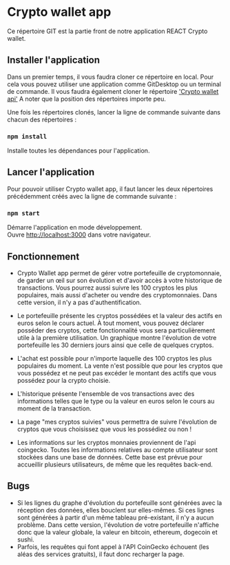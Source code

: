 # Crypto wallet app

Ce répertoire GIT est la partie front de notre application REACT Crypto wallet.

## Installer l'application

Dans un premier temps, il vous faudra cloner ce répertoire en local. Pour cela vous pouvez utiliser une application comme GitDesktop ou un terminal de commande.
Il vous faudra également cloner le répertoire ['Crypto wallet api'](https://github.com/Jef-io/crypto-wallet-api)
A noter que la position des répertoires importe peu.

Une fois les répertoires clonés, lancer la ligne de commande suivante dans chacun des répertoires :

### `npm install`

Installe toutes les dépendances pour l'application.


## Lancer l'application

Pour pouvoir utiliser Crypto wallet app, il faut lancer les deux répertoires précédemment créés avec la ligne de commande suivante :

### `npm start`

Démarre l'application en mode développement.\
Ouvre [http://localhost:3000](http://localhost:3000) dans votre navigateur.


## Fonctionnement

- Crypto Wallet app permet de gérer votre portefeuille de cryptomonnaie, de garder un œil sur son évolution et d'avoir accès à votre historique de transactions. Vous pourrez aussi suivre les 100 cryptos les plus populaires, mais aussi d'acheter ou vendre des cryptomonnaies. Dans cette version, il n'y a pas d'authentification.

- Le portefeuille présente les cryptos possédées et la valeur des actifs en euros selon le cours actuel. À tout moment, vous pouvez déclarer posséder des cryptos, cette fonctionnalité vous sera particulièrement utile à la première utilisation. Un graphique montre l'évolution de votre portefeuille les 30 derniers jours ainsi que celle de quelques cryptos.

- L'achat est possible pour n'importe laquelle des 100 cryptos les plus populaires du moment. La vente n'est possible que pour les cryptos que vous possédez et ne peut pas excéder le montant des actifs que vous possédez pour la crypto choisie.

- L'historique présente l'ensemble de vos transactions avec des informations telles que le type ou la valeur en euros selon le cours au moment de la transaction.

- La page "mes cryptos suivies" vous permettra de suivre l'évolution de cryptos que vous choisissez que vous les possédiez ou non !

- Les informations sur les cryptos monnaies proviennent de l'api coingecko. Toutes les informations relatives au compte utilisateur sont stockées dans une base de données. Cette base est prévue pour accueillir plusieurs utilisateurs, de même que les requêtes back-end.

## Bugs

- Si les lignes du graphe d'évolution du portefeuille sont générées avec la réception des données, elles bouclent sur elles-mêmes. Si ces lignes sont générées à partir d'un même tableau pré-existant, il n'y a aucun problème.
Dans cette version, l'évolution de votre portefeuille n'affiche donc que la valeur globale, la valeur en bitcoin, ethereum, dogecoin et sushi.
- Parfois, les requêtes qui font appel à l'API CoinGecko échouent (les aléas des services gratuits), il faut donc recharger la page.
